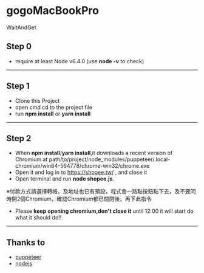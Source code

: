 # gogoMacBookPro
WaitAndGet

## Step 0

- require at least Node v6.4.0 (use **node -v** to check) 

---
## Step 1
- Clone this Project
- open cmd cd to the project file
- run **npm install** or **yarn install**

---
## Step 2
- When **npm install**/**yarn install**,it downloads a recent version of Chromium at path/to/project/node_modules/puppeteer/.local-chromium/win64-564778/chrome-win32/chrome.exe
- Open it and log in to https://shopee.tw/ , and close it
- Open terminal and run **node shopee.js**.

※付款方式請選擇轉帳，及地址也已有預設，程式會一路點按鈕點下去，及不要同時開2個Chromium，確認Chromium都已關閉後，再下此指令

- Please **keep opening chromium,don't close it** until 12:00 it will start do what it should do!!

---
## Thanks to
- [puppeteer](https://github.com/GoogleChrome/puppeteer)
- [nodejs](https://nodejs.org/en/)